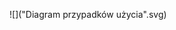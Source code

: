 <div hidden>
@startuml "Diagram przypadków użycia"
left to right direction
actor "Student" as st
package Studying {
    usecase "Do a simple\nexercise" as ust1
    usecase "Do a complex\nexercise" as ust2
    usecase "Show a hint" as ust3
    usecase "Show the solution" as ust4
    usecase "Show the detailed\nsolution" as ust5
    usecase "View overall scores" as ust6
}

st --> ust1
st --> ust2
st --> ust6

ust1 <.. ust3 : << extends >>
ust2 <.. ust3 : << extends >>

ust1 ..> ust4 : << includes >>
ust2 ..> ust5 : << includes >>

ust4 <.. ust5 : << extends >>


actor "Content creator" as cc
package "Content creation" as ccp {
    usecase "Add an exercise" as ucc1
    usecase "View an exercise" as ucc2
    usecase "Edit an exercise" as ucc3
    usecase "Delete an exercise" as ucc4
}

cc --> ccp

ucc2 <.. ucc3 : << extends >>
ucc2 <.. ucc4 : << extends >>


@enduml
</div hidden>

![]("Diagram przypadków użycia".svg)
